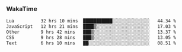 ### WakaTime

<!--START_SECTION:waka-->

```txt
Lua          32 hrs 10 mins  ███████████░░░░░░░░░░░░░░   44.34 %
JavaScript   12 hrs 21 mins  ████▒░░░░░░░░░░░░░░░░░░░░   17.03 %
Other        9 hrs 42 mins   ███▒░░░░░░░░░░░░░░░░░░░░░   13.37 %
CSS          9 hrs 28 mins   ███▒░░░░░░░░░░░░░░░░░░░░░   13.05 %
Text         6 hrs 10 mins   ██░░░░░░░░░░░░░░░░░░░░░░░   08.51 %
```

<!--END_SECTION:waka-->
